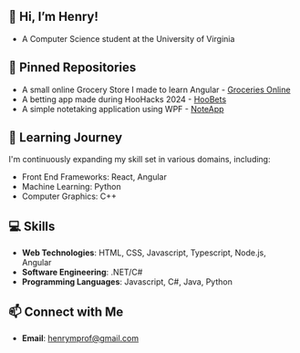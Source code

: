 ## 👋 Hi, I’m Henry!
- A Computer Science student at the University of Virginia

## 📌 Pinned Repositories
- A small online Grocery Store I made to learn Angular - [Groceries Online](https://github.com/HMPrgm/grocery-store-angular)
- A betting app made during HooHacks 2024 - [HooBets](https://github.com/HMPrgm/Hoobets)
- A simple notetaking application using WPF - [NoteApp](https://github.com/HMPrgm/NoteApp)


## 🌱 Learning Journey
I'm continuously expanding my skill set in various domains, including:
- Front End Frameworks: React, Angular
- Machine Learning: Python
- Computer Graphics: C++

## 💻 Skills
- **Web Technologies**: HTML, CSS, Javascript, Typescript, Node.js, Angular
- **Software Engineering**: .NET/C#
- **Programming Languages**: Javascript, C#, Java, Python

## 📫 Connect with Me
- **Email**: henrymprof@gmail.com
<!--- **Portfolio**: [Henry's Portfolio](https://henry-portfolio.com)]-->
